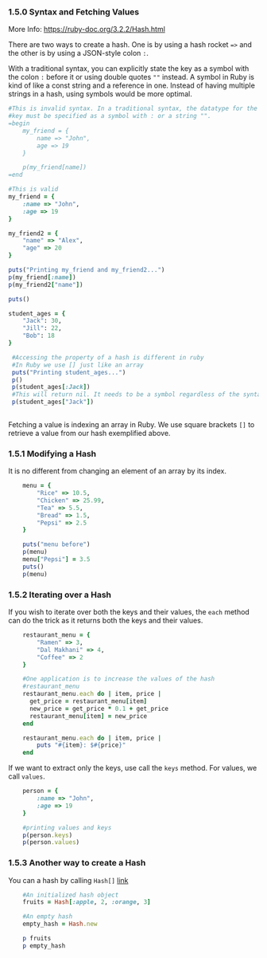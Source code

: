### 1.5.0 Syntax and Fetching Values

More Info: https://ruby-doc.org/3.2.2/Hash.html

There are two ways to create a hash. One is by using a hash rocket `=>` and the other is by using a JSON-style colon `:`. 

With a traditional syntax, you can explicitly state the key as a symbol with the colon `:` before it or using double quotes `""` instead. A symbol in Ruby is kind of like a const string and a reference in one. Instead of having multiple strings in a hash, using symbols would be more optimal.

```ruby
#This is invalid syntax. In a traditional syntax, the datatype for the 
#key must be specified as a symbol with : or a string "".
=begin
	my_friend = {
		name => "John",
		age => 19
	}

	p(my_friend[name])
=end

#This is valid
my_friend = {
	:name => "John",
	:age => 19
}

my_friend2 = {
	"name" => "Alex",
	"age" => 20 
}

puts("Printing my_friend and my_friend2...")
p(my_friend[:name])
p(my_friend2["name"])

puts()

student_ages = {
	"Jack": 30,
	"Jill": 22,
	"Bob": 18
}

 #Accessing the property of a hash is different in ruby 
 #In Ruby we use [] just like an array
 puts("Printing student_ages...")
 p()
 p(student_ages[:Jack])
 #This will return nil. It needs to be a symbol regardless of the syntax
 p(student_ages["Jack"])
 
```

Fetching a value is indexing an array in Ruby. We use square brackets `[]` to retrieve a value from our hash exemplified above.

### 1.5.1 Modifying a Hash

It is no different from changing an element of an array by its index. 

```ruby
	menu = {
		"Rice" => 10.5,
		"Chicken" => 25.99,
		"Tea" => 5.5,
		"Bread" => 1.5,
		"Pepsi" => 2.5
	}

	puts("menu before")
	p(menu)
	menu["Pepsi"] = 3.5
	puts()
	p(menu)
```

### 1.5.2 Iterating over a Hash

If you wish to iterate over both the keys and their values, the `each` method can do the trick as it returns both the keys and their values.

```ruby
	restaurant_menu = {
		"Ramen"	=> 3,
		"Dal Makhani" => 4,
		"Coffee" => 2
	}

	#One application is to increase the values of the hash
	#restaurant_menu
	restaurant_menu.each do | item, price |
	  get_price = restaurant_menu[item]
	  new_price = get_price * 0.1 + get_price
	  restaurant_menu[item] = new_price
	end

	restaurant_menu.each do | item, price |
		puts "#{item}: $#{price}"
	end
```

If we want to extract only the keys, use call the `keys` method. For values, we call `values`.

```ruby
	person = {
		:name => "John",
		:age => 19 
	}

	#printing values and keys
	p(person.keys)
	p(person.values)
```

### 1.5.3 Another way to create a Hash

You can a hash by calling `Hash[]` [link](https://ruby-doc.org/3.2.2/Hash.html#method-c-5B-5D)

```ruby
	#An initialized hash object
	fruits = Hash[:apple, 2, :orange, 3]	

	#An empty hash
	empty_hash = Hash.new

	p fruits
	p empty_hash
```